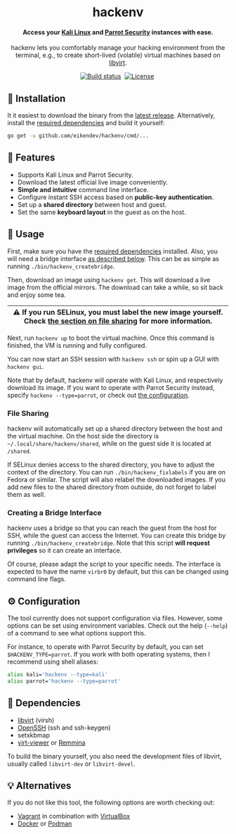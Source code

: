 <div align="center">
	<h1>hackenv</h1>
	<h4 align="center">
		Access your <a href="https://www.kali.org/">Kali Linux</a> and <a href="https://www.parrotsec.org/">Parrot Security</a> instances with ease.
	</h4>
	<p>hackenv lets you comfortably manage your hacking environment from the terminal, e.g., to create short-lived (volatile) virtual machines based on <a href="https://libvirt.org/">libvirt</a>.</p>
</div>

<p align="center">
	<a href="https://github.com/eikendev/hackenv/actions"><img alt="Build status" src="https://img.shields.io/github/workflow/status/eikendev/hackenv/Main"/></a>&nbsp;
	<a href="https://github.com/eikendev/hackenv/blob/master/LICENSE"><img alt="License" src="https://img.shields.io/github/license/eikendev/hackenv"/></a>&nbsp;
</p>

## 🚀&nbsp;Installation

It it easiest to download the binary from the [latest release](https://github.com/eikendev/hackenv/releases).
Alternatively, install the [required dependencies](#dependencies) and build it yourself:
```bash
go get -u github.com/eikendev/hackenv/cmd/...
```

## 🤘&nbsp;Features

- Supports Kali Linux and Parrot Security.
- Download the latest official live image conveniently.
- **Simple and intuitive** command line interface.
- Configure instant SSH access based on **public-key authentication**.
- Set up a **shared directory** between host and guest.
- Set the same **keyboard layout** in the guest as on the host.

## 📄&nbsp;Usage

First, make sure you have the [required dependencies](#dependencies) installed.
Also, you will need a bridge interface [as described below](#creating-a-bridge-interface).
This can be as simple as running `./bin/hackenv_createbridge`.

Then, download an image using `hackenv get`.
This will download a live image from the official mirrors.
The download can take a while, so sit back and enjoy some tea.

| :warning:  **If you run SELinux, you must label the new image yourself. Check [the section on file sharing](#file-sharing) for more information.**   |
|-----------------------------------------------------------------|

Next, run `hackenv up` to boot the virtual machine.
Once this command is finished, the VM is running and fully configured.

You can now start an SSH session with `hackenv ssh` or spin up a GUI with `hackenv gui`.

Note that by default, hackenv will operate with Kali Linux, and respectively download its image.
If you want to operate with Parrot Security instead, specify `hackenv --type=parrot`, or check out [the configuration](#configuration).

### File Sharing

hackenv will automatically set up a shared directory between the host and the virtual machine.
On the host side the directory is `~/.local/share/hackenv/shared`, while on the guest side it is located at `/shared`.

If SELinux denies access to the shared directory, you have to adjust the context of the directory.
You can run `./bin/hackenv_fixlabels` if you are on Fedora or similar.
The script will also relabel the downloaded images.
If you add new files to the shared directory from outside, do not forget to label them as well.

### Creating a Bridge Interface

hackenv uses a bridge so that you can reach the guest from the host for SSH, while the guest can access the Internet.
You can create this bridge by running `./bin/hackenv_createbridge`.
Note that this script **will request privileges** so it can create an interface.

Of course, please adapt the script to your specific needs.
The interface is expected to have the name `virbr0` by default, but this can be changed using command line flags.

## ⚙&nbsp;Configuration

The tool currently does not support configuration via files.
However, some options can be set using environment variables.
Check out the help (`--help`) of a command to see what options support this.

For instance, to operate with Parrot Security by default, you can set `$HACKENV_TYPE=parrot`.
If you work with both operating systems, then I recommend using shell aliases:
```bash
alias kali='hackenv --type=kali'
alias parrot='hackenv --type=parrot'
```

## 🥙&nbsp;Dependencies

- [libvirt](https://libvirt.org/) (virsh)
- [OpenSSH](https://www.openssh.com/) (ssh and ssh-keygen)
- setxkbmap
- [virt-viewer](https://virt-manager.org/) or [Remmina](https://remmina.org/)

To build the binary yourself, you also need the development files of libvirt, usually called `libvirt-dev` or `libvirt-devel`.

## 💡&nbsp;Alternatives

If you do not like this tool, the following options are worth checking out:
- [Vagrant](https://www.vagrantup.com/) in combination with [VirtualBox](https://www.virtualbox.org/)
- [Docker](https://www.docker.com/) or [Podman](https://podman.io/)
